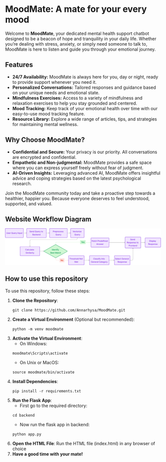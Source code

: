 # MoodMate: A mate for your every mood

Welcome to **MoodMate**, your dedicated mental health support chatbot designed to be a beacon of hope and tranquility in your daily life. Whether you’re dealing with stress, anxiety, or simply need someone to talk to, MoodMate is here to listen and guide you through your emotional journey.

## Features

- **24/7 Availability:** MoodMate is always here for you, day or night, ready to provide support whenever you need it.
- **Personalized Conversations:** Tailored responses and guidance based on your unique needs and emotional state.
- **Mindfulness Exercises:** Access to a variety of mindfulness and relaxation exercises to help you stay grounded and centered.
- **Mood Tracking:** Keep track of your emotional health over time with our easy-to-use mood tracking feature.
- **Resource Library:** Explore a wide range of articles, tips, and strategies for maintaining mental wellness.

## Why Choose MoodMate?

- **Confidential and Secure:** Your privacy is our priority. All conversations are encrypted and confidential.
- **Empathetic and Non-judgmental:** MoodMate provides a safe space where you can express yourself freely without fear of judgment.
- **AI-Driven Insights:** Leveraging advanced AI, MoodMate offers insightful advice and coping strategies based on the latest psychological research.

Join the MoodMate community today and take a proactive step towards a healthier, happier you. Because everyone deserves to feel understood, supported, and valued.

## Website Workflow Diagram

![alt text](assets/image.png)

## How to use this repository

To use this repository, follow these steps:

1. **Clone the Repository**: 
    ```
    git clone https://github.com/Annarhysa/MoodMate.git
    ```
2. **Create a Virtual Environment** (Optional but recommended):
    ```
    python -m venv moodmate
    ```
3. **Activate the Virtual Environment**:
    - On Windows:
    ```
    moodmate\Scripts\activate
    ```
    - On Unix or MacOS:
    ```
    source moodmate/bin/activate
    ```
4. **Install Dependencies**:
    ```
    pip install -r requirements.txt
    ```
5. **Run the Flask App**:
    - First go to the required directory: 
    ```
    cd backend
    ```
    - Now run the flask app in backend:
    ```
    python app.py
    ```
6. **Open the HTML File**:
    Run the HTML file (index.html) in any browser of choice 
7. **Have a good time with your mate!**
